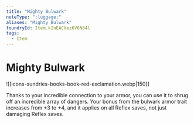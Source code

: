 ```yaml
---
title: "Mighty Bulwark"
noteType: ":luggage:"
aliases: "Mighty Bulwark"
foundryId: Item.kInEACXez6V6N84l
tags:
  - Item
---
```


# Mighty Bulwark
![[icons-sundries-books-book-red-exclamation.webp|150]]

Thanks to your incredible connection to your armor, you can use it to shrug off an incredible array of dangers. Your bonus from the bulwark armor trait increases from +3 to +4, and it applies on all Reflex saves, not just damaging Reflex saves.
